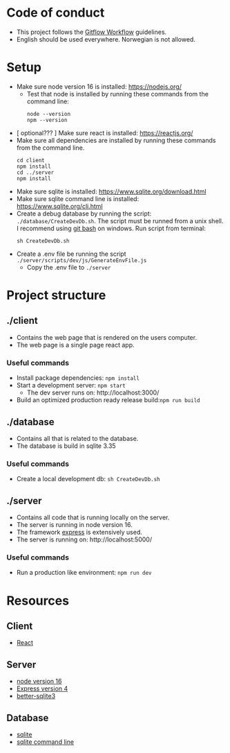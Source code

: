 # Code of conduct
 - This project follows the [Gitflow Workflow](https://www.atlassian.com/git/tutorials/comparing-workflows/gitflow-workflow) guidelines. 
 - English should be used everywhere. Norwegian is not allowed.

# Setup
 - Make sure node version 16 is installed: https://nodejs.org/
    - Test that node is installed by running these commands from the command line:
        ```
        node --version
        npm --version
        ```
 - [ optional??? ] Make sure react is installed: https://reactjs.org/
 - Make sure all dependencies are installed by running these commands from the command line.
    ```
    cd client
    npm install
    cd ../server
    npm install
    ```
 - Make sure sqlite is installed: https://www.sqlite.org/download.html
 - Make sure sqlite command line is installed: https://www.sqlite.org/cli.html
 - Create a debug database by running the script: `./database/CreateDevDb.sh`. The script must be runned from a unix shell. I recommend using [git bash](https://gitforwindows.org/) on windows. Run script from terminal:
    ```
    sh CreateDevDb.sh
    ```
 - Create a .env file be running the script `./server/scripts/dev/js/GenerateEnvFile.js`
   - Copy the .env file to `./server`

# Project structure
## ./client
 - Contains the web page that is rendered on the users computer.
 - The web page is a single page react app.

 ### Useful commands

 - Install package dependencies: `npm install`
 - Start a development server: `npm start`
   - The dev server runs on: http://localhost:3000/
 - Build an optimized production ready release build:`npm run build`

 ## ./database
 - Contains all that is related to the database.
 - The database is build in sqlite 3.35

### Useful commands
 - Create a local development db: `sh CreateDevDb.sh` 

## ./server
 - Contains all code that is running locally on the server.
 - The server is running in node version 16.
 - The framework [express](https://expressjs.com/) is extensively used.
 - The server is running on: http://localhost:5000/

### Useful commands
 - Run a production like environment: `npm run dev`

# Resources
 ## Client
 - [React](https://reactjs.org/)
 ## Server
 - [node version 16](https://nodejs.org/)
 - [Express version 4](https://expressjs.com/)
 - [better-sqlite3](https://github.com/JoshuaWise/better-sqlite3)

 ## Database 
 - [sqlite](https://www.sqlite.org/index.html)
 - [sqlite command line](https://www.sqlite.org/cli.html)